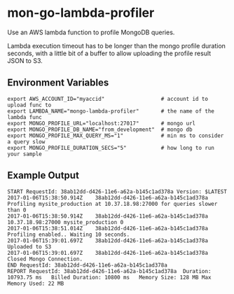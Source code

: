 # mon-go-lambda-profiler

Use an AWS lambda function to profile MongoDB queries.

Lambda execution timeout has to be longer than the mongo profile duration seconds, with a
little bit of a buffer to allow uploading the profile result JSON to S3.

## Environment Variables

```
export AWS_ACCOUNT_ID="myaccid"                  # account id to upload func to
export LAMBDA_NAME="mongo-lambda-profiler"       # the name of the lambda func
export MONGO_PROFILE_URL="localhost:27017"       # mongo url
export MONGO_PROFILE_DB_NAME="from_development"  # mongo db
export MONGO_PROFILE_MAX_QUERY_MS="1"            # min ms to consider a query slow
export MONGO_PROFILE_DURATION_SECS="5"           # how long to run your sample
```

## Example Output

```
START RequestId: 38ab12dd-d426-11e6-a62a-b145c1ad378a Version: $LATEST
2017-01-06T15:38:50.914Z	38ab12dd-d426-11e6-a62a-b145c1ad378a	Profiling mysite_production at 10.37.18.98:27000 for queries slower than 0
2017-01-06T15:38:50.914Z	38ab12dd-d426-11e6-a62a-b145c1ad378a	10.37.18.98:27000 mysite_production 0
2017-01-06T15:38:51.014Z	38ab12dd-d426-11e6-a62a-b145c1ad378a	Profiling enabled.. Waiting 10 seconds.
2017-01-06T15:39:01.697Z	38ab12dd-d426-11e6-a62a-b145c1ad378a	Uploaded to S3
2017-01-06T15:39:01.697Z	38ab12dd-d426-11e6-a62a-b145c1ad378a	Closed Mongo Connection.
END RequestId: 38ab12dd-d426-11e6-a62a-b145c1ad378a
REPORT RequestId: 38ab12dd-d426-11e6-a62a-b145c1ad378a	Duration: 10793.75 ms	Billed Duration: 10800 ms 	Memory Size: 128 MB	Max Memory Used: 22 MB	
```
